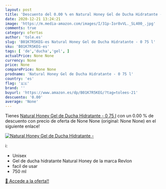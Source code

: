 ```yaml
---
layout: post
title: 'Descuento del 0.00 % en Natural Honey Gel de Ducha Hidratante - '
date: 2020-12-21 13:24:21
image: 'https://m.media-amazon.com/images/I/31p-Ior8vVL._SL400_.jpg'
comments: true
category: ofertas
author: 'tole.es'
slug: 'B01K7R5KEG-es Natural Honey Gel de Ducha Hidratante - 0 75 l'
sku: 'B01K7R5KEG-es'
tags: [ 'de','ducha','gel', ]
actualPrice: None None
currency: None
price: None
comparePrice: None None
prodname: 'Natural Honey Gel de Ducha Hidratante - 0 75 l'
country: 'es'
flag: '🇪🇸'
brand: ''
buyurl: 'https://www.amazon.es/dp/B01K7R5KEG/?tag=tolees-21'
descuento: '0.00'
average: 'None'
---
```


Tienes [Natural Honey Gel de Ducha Hidratante - 0 75 l](https://www.amazon.es/dp/B01K7R5KEG/?tag=tolees-21) con un 0.00 % de descuento con precio de oferta de None None (original: None None) en el siguiente enlace!

[![Natural Honey Gel de Ducha Hidratante - ](https://m.media-amazon.com/images/I/31p-Ior8vVL._SL400_.jpg)](https://www.amazon.es/dp/B01K7R5KEG/?tag=tolees-21)

ℹ️:

- Unisex
- Gel de ducha hidratante Natural Honey de la marca Revlon
- facil de usar
- 750 ml

[🛒 Accede a la oferta!!](https://www.amazon.es/dp/B01K7R5KEG/?tag=tolees-21)
